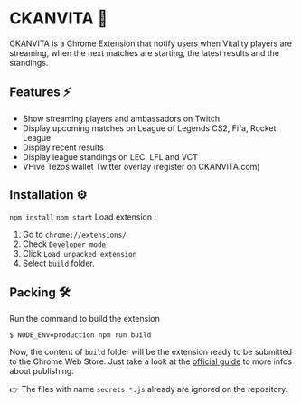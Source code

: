 # CKANVITA 🐝

CKANVITA is a Chrome Extension that notify users when Vitality players are streaming, when the next matches are starting, the latest results and the standings.

## Features ⚡

- Show streaming players and ambassadors on Twitch
- Display upcoming matches on League of Legends CS2, Fifa, Rocket League
- Display recent results
- Display league standings on LEC, LFL and VCT
- VHive Tezos wallet Twitter overlay (register on CKANVITA.com)

## Installation ⚙️

`npm install`
`npm start`
Load extension :

1.  Go to `chrome://extensions/`
2.  Check `Developer mode`
3.  Click `Load unpacked extension`
4.  Select `build` folder.

## Packing 🛠️

Run the command to build the extension

```
$ NODE_ENV=production npm run build
```

Now, the content of `build` folder will be the extension ready to be submitted to the Chrome Web Store. Just take a look at the [official guide](https://developer.chrome.com/webstore/publish) to more infos about publishing.

:point_right: The files with name `secrets.*.js` already are ignored on the repository.
